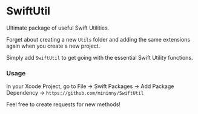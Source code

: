 # SwiftUtil

Ultimate package of useful Swift Utilities. 

Forget about creating a new `Utils` folder and adding the same extensions again when you create a new project. 

Simply add `SwiftUtil` to get going with the essential Swift Utility functions.

### Usage
In your Xcode Project, go to File -> Swift Packages -> Add Package Dependency -> `https://github.com/mininny/SwiftUtil`

Feel free to create requests for new methods!
